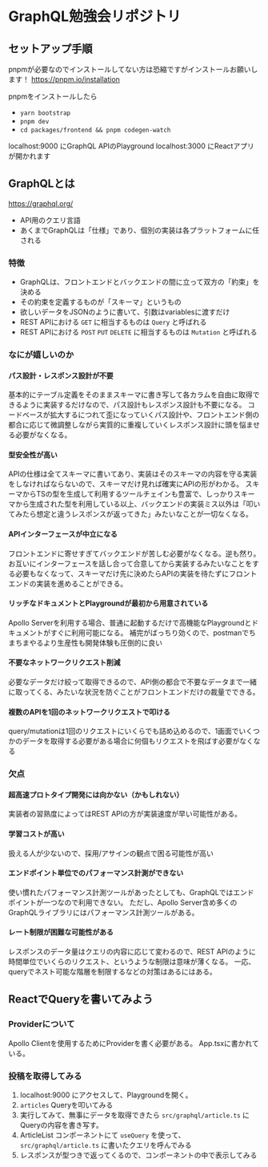 # GraphQL勉強会リポジトリ

## セットアップ手順

pnpmが必要なのでインストールしてない方は恐縮ですがインストールお願いします！
https://pnpm.io/installation

pnpmをインストールしたら

- `yarn bootstrap`
- `pnpm dev`
- `cd packages/frontend && pnpm codegen-watch`

localhost:9000 にGraphQL APIのPlayground
localhost:3000 にReactアプリが開かれます

## GraphQLとは

https://graphql.org/

- API用のクエリ言語
- あくまでGraphQLは「仕様」であり、個別の実装は各プラットフォームに任される

### 特徴

- GraphQLは、フロントエンドとバックエンドの間に立って双方の「約束」を決める
- その約束を定義するものが「スキーマ」というもの
- 欲しいデータをJSONのように書いて、引数はvariablesに渡すだけ
- REST APIにおける `GET` に相当するものは `Query` と呼ばれる
- REST APIにおける `POST` `PUT` `DELETE` に相当するものは `Mutation` と呼ばれる

### なにが嬉しいのか

#### パス設計・レスポンス設計が不要

基本的にテーブル定義をそのままスキーマに書き写して各カラムを自由に取得できるように実装するだけなので、パス設計もレスポンス設計も不要になる。
コードベースが拡大するにつれて歪になっていくパス設計や、フロントエンド側の都合に応じて微調整しながら実質的に重複していくレスポンス設計に頭を悩ませる必要がなくなる。

#### 型安全性が高い

APIの仕様は全てスキーマに書いてあり、実装はそのスキーマの内容を守る実装をしなければならないので、スキーマだけ見れば確実にAPIの形がわかる。
スキーマからTSの型を生成して利用するツールチェインも豊富で、しっかりスキーマから生成された型を利用している以上、バックエンドの実装ミス以外は「叩いてみたら想定と違うレスポンスが返ってきた」みたいなことが一切なくなる。

#### APIインターフェースが中立になる

フロントエンドに寄せすぎてバックエンドが苦しむ必要がなくなる。逆も然り。
お互いにインターフェースを話し合って合意してから実装するみたいなことをする必要もなくなって、スキーマだけ先に決めたらAPIの実装を待たずにフロントエンドの実装を進めることができる。

#### リッチなドキュメントとPlaygroundが最初から用意されている

Apollo Serverを利用する場合、普通に起動するだけで高機能なPlaygroundとドキュメントがすぐに利用可能になる。
補完がばっちり効くので、postmanでちまちまやるより生産性も開発体験も圧倒的に良い

#### 不要なネットワークリクエスト削減

必要なデータだけ絞って取得できるので、API側の都合で不要なデータまで一緒に取ってくる、みたいな状況を防ぐことがフロントエンドだけの裁量でできる。

#### 複数のAPIを1回のネットワークリクエストで叩ける

query/mutationは1回のリクエストにいくらでも詰め込めるので、1画面でいくつかのデータを取得する必要がある場合に何個もリクエストを飛ばす必要がなくなる

### 欠点

#### 超高速プロトタイプ開発には向かない（かもしれない）

実装者の習熟度によってはREST APIの方が実装速度が早い可能性がある。

#### 学習コストが高い

扱える人が少ないので、採用/アサインの観点で困る可能性が高い

#### エンドポイント単位でのパフォーマンス計測ができない

使い慣れたパフォーマンス計測ツールがあったとしても、GraphQLではエンドポイントが一つなので利用できない。
ただし、Apollo Server含め多くのGraphQLライブラリにはパフォーマンス計測ツールがある。

#### レート制限が困難な可能性がある

レスポンスのデータ量はクエリの内容に応じて変わるので、REST APIのように時間単位でいくらのリクエスト、というような制限は意味が薄くなる。
一応、queryでネスト可能な階層を制限するなどの対策はあるにはある。

## ReactでQueryを書いてみよう

### Providerについて

Apollo Clientを使用するためにProviderを書く必要がある。
App.tsxに書かれている。

### 投稿を取得してみる

1. localhost:9000 にアクセスして、Playgroundを開く。
2. `articles` Queryを叩いてみる
3. 実行してみて、無事にデータを取得できたら `src/graphql/article.ts` にQueryの内容を書き写す。
4. ArticleList コンポーネントにて `useQuery` を使って、 `src/graphql/article.ts` に書いたクエリを呼んでみる
5. レスポンスが型つきで返ってくるので、コンポーネントの中で表示してみる
